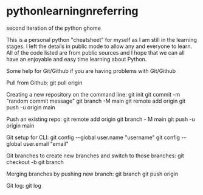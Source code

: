 # pythonlearningnreferring
second iteration of the python ghome

This is a personal python "cheatsheet" for myself as I am still in the learning stages. I left the details in public mode to allow any and everyone to learn.
All of the code listed are from public sources and I hope that we can all have an enjoyable and easy time learning about Python.





  Some help for Git/Github if you are having problems with Git/Github
  
  Pull from Github:
git pull origin <name>
  
  Creating a new repository on the command line:
git init
git commit -m "random commit message"
git branch -M main
git remote add origin <random git url>
git push -u origin main

  Push an existing repo:
git remote add origin <random git url>
git branch - M main
git push -u origin main
  
  Git setup for CLI:
git config --global user.name "username"
git config --global user.email "email"

  Git branches to create new branches and switch to those branches:
git checkout -b <name of new branch>
git branch

  Merging branches by pushing new branch:
git branch
git push origin <name of branch that you want to push>
  
  Git log:
git log
